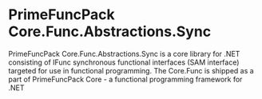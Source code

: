 # PrimeFuncPack Core.Func.Abstractions.Sync

PrimeFuncPack Core.Func.Abstractions.Sync is a core library for .NET consisting of IFunc synchronous functional interfaces (SAM interface) targeted for use in functional programming.
The Core.Func is shipped as a part of PrimeFuncPack Core - a functional programming framework for .NET
